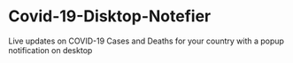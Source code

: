 # Covid-19-Disktop-Notefier
Live updates on COVID-19 Cases and Deaths for your country with a popup notification on desktop
